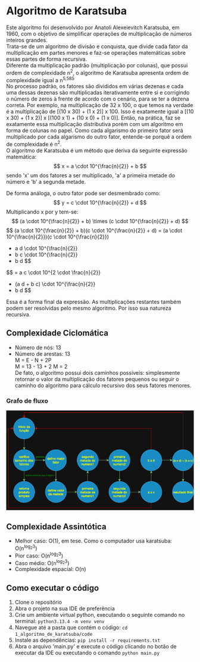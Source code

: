 # Algoritmo de Karatsuba
Este algoritmo foi desenvolvido por Anatoli Alexeievitch Karatsuba, em 1960, com o objetivo de simplificar operações de multiplicação de números inteiros grandes.   
Trata-se de um algoritmo de divisão e conquista, que divide cada fator da multiplicação em partes menores e faz-se operações matemáticas sobre essas partes de forma recursiva.   
Diferente da multiplicação padrão (multiplicação por colunas), que possui ordem de complexidade n<sup>2</sup>, o algoritmo de Karatsuba apresenta ordem de complexidade igual a n<sup>5,585</sup>          
No processo padrão, os fatores são divididos em várias dezenas e cada uma dessas dezenas são multiplicadas iterativamente entre si e corrigindo o número de zeros à frente de acordo com o cenário, para se ter a dezena correta. Por exemplo, na multiplicação de 32 x 100, o que temos na verdade é a multiplicação de [(10 x 30) + (1 x 2)] x 100. Isso é exatamente igual a [(10 x 30) + (1 x 2)] x [(100 x 1) + (10 x 0) + (1 x 0)]. Então, na prática, faz se exatamente essa multiplicação distributiva porém com um algoritmo em forma de colunas no papel. Como cada algarismo do primeiro fator será multiplicado por cada algarismo do outro fator, entende-se porquê a ordem de complexidade é n<sup>2</sup>.    
O algoritmo de Karatsuba é um método que deriva da seguinte expressão matemática:
$$
x = a \cdot 10^{\frac{n}{2}} + b
$$
sendo 'x' um dos fatores a ser multiplicado, 'a' a primeira metade do número e 'b' a segunda metade.

De forma análoga, o outro fator pode ser desmembrado como:
$$
y = c \cdot 10^{\frac{n}{2}} + d
$$
Multiplicando x por y tem-se:
$$
(a \cdot 10^{\frac{n}{2}} + b) \times (c \cdot 10^{\frac{n}{2}} + d)
$$
$$
(a \cdot 10^{\frac{n}{2}} + b)(c \cdot 10^{\frac{n}{2}} + d) 
= (a \cdot 10^{\frac{n}{2}})(c \cdot 10^{\frac{n}{2}}) 
  + a d \cdot 10^{\frac{n}{2}} 
  + b c \cdot 10^{\frac{n}{2}} 
  + b d
$$

$$
= a c \cdot 10^{2 \cdot \frac{n}{2}} 
  + (a d + b c) \cdot 10^{\frac{n}{2}} 
  + b d
$$

Essa é a forma final da expressão. As multiplicações restantes também podem ser resolvidas pelo mesmo algoritmo. Por isso sua natureza recursiva. 

## Complexidade Ciclomática
* Número de nós: 13
* Número de arestas: 13   
M = E - N + 2P    
M = 13 - 13 + 2
M = 2   
De fato, o algoritmo possui dois caminhos possíveis: simplesmente retornar o valor da multiplicação dos fatores pequenos ou seguir o caminho do algoritmo para cálculo recursivo dos seus fatores menores.

### Grafo de fluxo
![Grafo de fluxo](grafo_de_fluxo.png)

## Complexidade Assintótica
* Melhor caso: O(1), em tese. Como o computador usa karatsuba: O(n<sup>log<sub>2</sub>3</sup>)
* Pior caso: O(n<sup>log<sub>2</sub>3</sup>)
* Caso médio: O(n<sup>log<sub>2</sub>3</sup>)
* Complexidade espacial: O(n)

## Como executar o código
1. Clone o repositório
2. Abra o projeto na sua IDE de preferência
3. Crie um ambiente virtual python, executando o seguinte comando no terminal:
`python3.13.4 -m venv venv`
4. Navegue até a pasta que contém o código:
`cd 1_algoritmo_de_karatsuba/code`
5. Instale as dependências:
`pip install -r requirements.txt`
6. Abra o arquivo 'main.py' e execute o código clicando no botão de executar da IDE ou executando o comando
`python main.py`